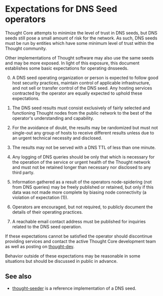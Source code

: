 Expectations for DNS Seed operators
====================================

Thought Core attempts to minimize the level of trust in DNS seeds,
but DNS seeds still pose a small amount of risk for the network.
As such, DNS seeds must be run by entities which have some minimum
level of trust within the Thought community.

Other implementations of Thought software may also use the same
seeds and may be more exposed. In light of this exposure, this
document establishes some basic expectations for operating dnsseeds.

0. A DNS seed operating organization or person is expected to follow good
host security practices, maintain control of applicable infrastructure,
and not sell or transfer control of the DNS seed. Any hosting services
contracted by the operator are equally expected to uphold these expectations.

1. The DNS seed results must consist exclusively of fairly selected and
functioning Thought nodes from the public network to the best of the
operator's understanding and capability.

2. For the avoidance of doubt, the results may be randomized but must not
single-out any group of hosts to receive different results unless due to an
urgent technical necessity and disclosed.

3. The results may not be served with a DNS TTL of less than one minute.

4. Any logging of DNS queries should be only that which is necessary
for the operation of the service or urgent health of the Thought
network and must not be retained longer than necessary nor disclosed
to any third party.

5. Information gathered as a result of the operators node-spidering
(not from DNS queries) may be freely published or retained, but only
if this data was not made more complete by biasing node connectivity
(a violation of expectation (1)).

6. Operators are encouraged, but not required, to publicly document the
details of their operating practices.

7. A reachable email contact address must be published for inquiries
related to the DNS seed operation.

If these expectations cannot be satisfied the operator should
discontinue providing services and contact the active Thought
Core development team as well as posting on
[thought-dev](https://lists.linuxfoundation.org/mailman/listinfo/thought-dev).

Behavior outside of these expectations may be reasonable in some
situations but should be discussed in public in advance.

See also
----------
- [thought-seeder](https://github.com/sipa/thought-seeder) is a reference implementation of a DNS seed.
